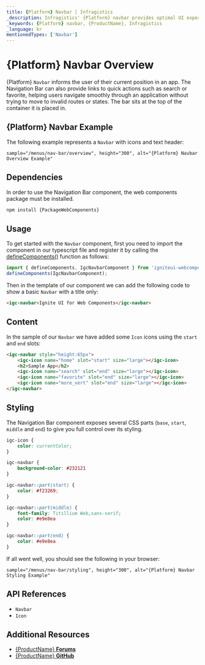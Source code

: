 ```yaml
---
title: {Platform} Navbar | Infragistics
_description: Infragistics' {Platform} navbar provides optimal UI experience with seamless integration to allow users to move within an application smoothly. Improve your application with Ignite UI for  {Platform}!
_keywords: {Platform} navbar, {ProductName}, Infragistics
_language: kr
mentionedTypes: ['Navbar']
---
```


# {Platform} Navbar Overview

 {Platform} `Navbar` informs the user of their current position in an app. The Navigation Bar can also provide links to quick actions such as search or favorite, helping users navigate smoothly through an application without trying to move to invalid routes or states. The bar sits at the top of the container it is placed in.

## {Platform} Navbar Example

The following example represents a `Navbar` with icons and text header:

`sample="/menus/nav-bar/overview", height="300", alt="{Platform} Navbar Overview Example"`



## Dependencies

In order to use the Navigation Bar component, the web components package must be installed.

```cmd
npm install {PackageWebComponents}
```

## Usage

To get started with the `Navbar` component, first you need to import the component in our typescript file and register it by calling the [defineComponents()]({environment:wcApiUrl}/index.html#defineComponents) function as follows:

```typescript
import { defineComponents, IgcNavbarComponent } from 'igniteui-webcomponents';
defineComponents(IgcNavbarComponent);
```

Then in the template of our component we can add the following code to show a basic `Navbar` with a title only:

```html
<igc-navbar>Ignite UI for Web Components</igc-navbar>
```

## Content

In the sample of our `Navbar` we have added some `Icon` icons using the `start` and `end` slots:

```html
<igc-navbar style="height:65px">
    <igc-icon name="home" slot="start" size="large"></igc-icon>
    <h2>Sample App</h2>
    <igc-icon name="search" slot="end" size="large"></igc-icon>
    <igc-icon name="favorite" slot="end" size="large"></igc-icon>
    <igc-icon name="more_vert" slot="end" size="large"></igc-icon>
</igc-navbar>
```

## Styling

The Navigation Bar component exposes several CSS parts (`base`, `start`, `middle` and `end`) to give you full control over its styling.

```css
igc-icon {
    color: currentColor;
}

igc-navbar {
    background-color: #232121
}

igc-navbar::part(start) {
    color: #f23269;
}

igc-navbar::part(middle) {
    font-family: Titillium Web,sans-serif;
    color: #e9e8ea
}

igc-navbar::part(end) {
    color: #e9e8ea
}
```

If all went well, you should see the following in your browser:

`sample="/menus/nav-bar/styling", height="300", alt="{Platform} Navbar Styling Example"`



## API References

* `Navbar`
* `Icon`

<div class="divider"></div>


## Additional Resources

* [{ProductName} **Forums**]({ForumsLink})
* [{ProductName} **GitHub**]({GithubLink})